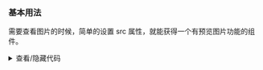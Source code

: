 ### 基本用法

需要查看图片的时候，简单的设置 src 属性，就能获得一个有预览图片功能的组件。

<div class="cell-demo vp-raw">
  <yc-image
    width="200"
    src="https://p1-arco.byteimg.com/tos-cn-i-uwbnlip3yd/a8c8cdb109cb051163646151a4a5083b.png~tplv-uwbnlip3yd-webp.webp"
  />
</div>

<details>
<summary>查看/隐藏代码</summary>

```vue
<template>
  <yc-image
    width="200"
    src="https://p1-arco.byteimg.com/tos-cn-i-uwbnlip3yd/a8c8cdb109cb051163646151a4a5083b.png~tplv-uwbnlip3yd-webp.webp" />
</template>
```

</details>
